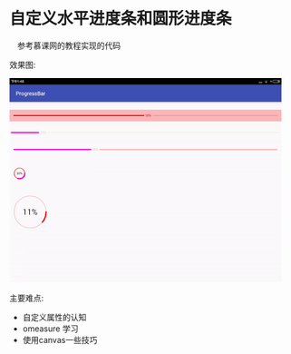 # 自定义水平进度条和圆形进度条

&emsp;参考慕课网的教程实现的代码

效果图:

![](image/ezgif-3276778685.gif)

主要难点:

* 自定义属性的认知
* omeasure 学习
* 使用canvas一些技巧